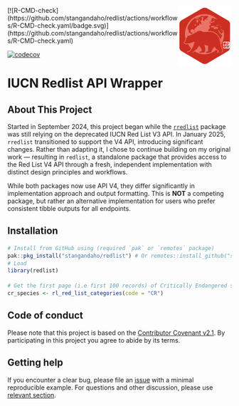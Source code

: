 <img src="man/figures/logo.png" align="right" height="132" alt="redlist" />
<!-- badges: start -->
[![R-CMD-check](https://github.com/stangandaho/redlist/actions/workflows/R-CMD-check.yaml/badge.svg)](https://github.com/stangandaho/redlist/actions/workflows/R-CMD-check.yaml)
<!-- badges: end -->

[![codecov](https://codecov.io/gh/stangandaho/redlist/graph/badge.svg?token=AS6SSJ8F1N)](https://codecov.io/gh/stangandaho/redlist)


# IUCN Redlist API Wrapper

## About This Project

Started in September 2024, this project began while the [`rredlist`](https://github.com/ropensci/rredlist) 
package was still relying on the deprecated IUCN Red List V3 API. In January 2025, 
`rredlist` transitioned to support the V4 API, introducing significant changes.
Rather than adapting it, I chose to continue building on my original work — resulting in `redlist`, 
a standalone package that provides access to the Red List V4 API through a fresh, 
independent implementation with distinct design principles and workflows.

While both packages now use API V4, they differ significantly in implementation 
approach and output formatting. This is **NOT** a competing package, but rather 
an alternative implementation for users who prefer consistent tibble outputs for all endpoints.

## Installation

```r
# Install from GitHub using (required `pak` or `remotes` package)
pak::pkg_install("stangandaho/redlist") # Or remotes::install_github("stangandaho/redlist")
# Load
library(redlist)

# Get the first page (i.e first 100 records) of Critically Endangered species
cr_species <- rl_red_list_categories(code = "CR")
```

## Code of conduct
Please note that this project is based on the [Contributor Covenant v2.1](https://github.com/stangandaho/redlist/blob/main/CODE_OF_CONDUCT.md). 
By participating in this project you agree to abide by its terms.

## Getting help
If you encounter a clear bug, please file an [issue](https://github.com/stangandaho/redlist/issues) with a minimal reproducible 
example. For questions and other discussion, please use [relevant section](https://github.com/stangandaho/redlist/discussions).
